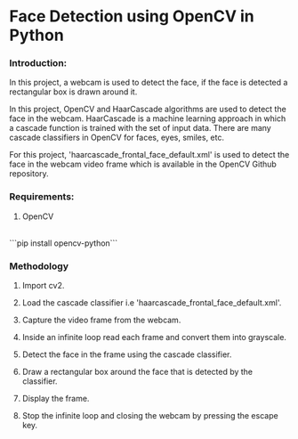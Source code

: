 # Face Detection using OpenCV in Python

### Introduction:
In this project, a webcam is used to detect the face, if the face is detected a rectangular box is drawn around it.

In this project, OpenCV and HaarCascade algorithms are used to detect the face in the webcam. HaarCascade is a machine learning approach in which a cascade function is trained with the set of input data. There are many cascade classifiers in OpenCV for faces, eyes, smiles, etc.

For this project, 'haarcascade_frontal_face_default.xml' is used to detect the face in the webcam video frame which is available in the OpenCV Github repository.

### Requirements:

1) OpenCV
<br>
	```pip install opencv-python```


### Methodology
1) Import cv2.

2) Load the cascade classifier i.e 'haarcascade_frontal_face_default.xml'.

3) Capture the video frame from the webcam.

4) Inside an infinite loop read each frame and convert them into grayscale.

5) Detect the face in the frame using the cascade classifier.

6) Draw a rectangular box around the face that is detected by the classifier.

7) Display the frame.

8) Stop the infinite loop and closing the webcam by pressing the escape key.
